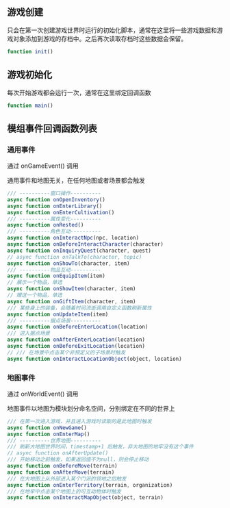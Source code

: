 ## 游戏创建

只会在第一次创建游戏世界时运行的初始化脚本，通常在这里将一些游戏数据和游戏对象添加到游戏的存档中。之后再次读取存档时这些数据会保留。

```javascript
function init()
```

## 游戏初始化

每次开始游戏都会运行一次，通常在这里绑定回调函数

```javascript
function main()
```

## 模组事件回调函数列表

### 通用事件

通过 onGameEvent() 调用

通用事件和地图无关，在任何地图或者场景都会触发

```javascript
/// ----------窗口操作----------
async function onOpenInventory()
async function onEnterLibrary()
async function onEnterCultivation()
/// ----------属性变化----------
async function onRested()
/// ----------角色互动----------
async function onInteractNpc(npc, location)
async function onBeforeInteractCharacter(character)
async function onInquiryQuest(character, quest)
// async function onTalkTo(character, topic)
async function onShowTo(character, item)
/// ----------物品互动----------
async function onEquipItem(item)
// 展示一个物品，单选
async function onShowItem(character, item)
// 赠送一个物品，单选
async function onGiftItem(character, item)
/// 某些身上的装备，会随着时间流逝调用自定义函数刷新属性
async function onUpdateItem(item)
/// ----------据点场景----------
async function onBeforeEnterLocation(location)
/// 进入据点场景
async function onAfterEnterLocation(location)
async function onBeforeExitLocation(location)
// /// 在场景中点击某个非预定义的子场景时触发
async function onInteractLocationObject(object, location)
```

### 地图事件

通过 onWorldEvent() 调用

地图事件以地图为模块划分命名空间，分别绑定在不同的世界上

```javascript
/// 在第一次进入游戏，并且进入游戏时读取的是此地图时触发
async function onNewGame()
async function onEnterMap()
/// ----------世界地图----------
/// 刷新大地图世界时间，timestamp+1 后触发，非大地图的地牢没有这个事件
// async function onAfterUpdate()
/// 开始移动之前触发，如果返回值不为null，则会停止移动
async function onBeforeMove(terrain)
async function onAfterMove(terrain)
/// 在大地图上从外部进入某个门派的领地之后触发
async function onEnterTerritory(terrain, organization)
/// 在地牢中点击某个地图上的可互动物体时触发
async function onInteractMapObject(object, terrain)
```

